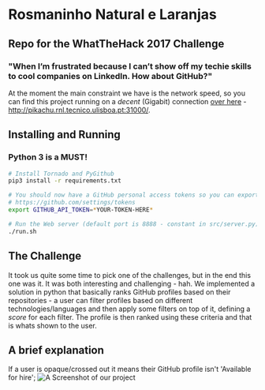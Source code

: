 # Rosmaninho Natural e Laranjas
## Repo for the WhatTheHack 2017 Challenge

### "When I’m frustrated because I can’t show off my techie skills to cool companies on LinkedIn. How about GitHub?"

At the moment the main constraint we have is the network speed, so you can find this project  running on a *decent* (Gigabit) connection [over here](http://pikachu.rnl.tecnico.ulisboa.pt:31000) - http://pikachu.rnl.tecnico.ulisboa.pt:31000/.


## Installing and Running
### Python 3 is a MUST!

```bash
# Install Tornado and PyGithub
pip3 install -r requirements.txt

# You should now have a GitHub personal access tokens so you can export it
# https://github.com/settings/tokens
export GITHUB_API_TOKEN=*YOUR-TOKEN-HERE*

# Run the Web server (default port is 8888 - constant in src/server.py)
./run.sh
```

## The Challenge
It took us quite some time to pick one of the challenges, but in the end this one was it. It was both interesting and challenging - hah. We implemented a solution in python that basically ranks GitHub profiles based on their repositories - a user can filter profiles based on different technologies/languages and then apply some filters on top of it, defining a *score* for each filter. The profile is then ranked using these criteria and that is whats shown to the user.

## A brief explanation
If a user is opaque/crossed out it means their GitHub profile isn't 'Available for hire';
![A Screenshot of our project](http://i.imgur.com/hsHNpgu.png)
